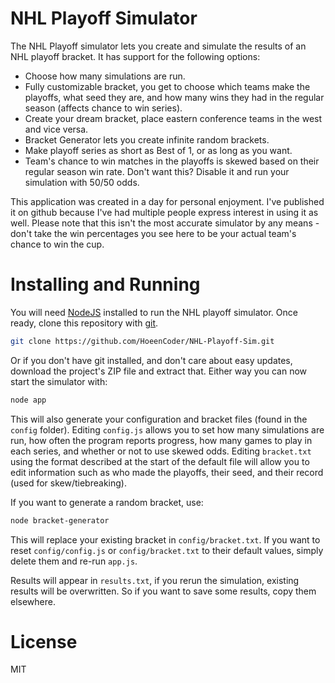 # NHL Playoff Simulator

The NHL Playoff simulator lets you create and simulate the results of an NHL playoff bracket. It has support for the following options:

 - Choose how many simulations are run.
 - Fully customizable bracket, you get to choose which teams make the playoffs, what seed they are, and how many wins they had in the regular season (affects chance to win series).
 - Create your dream bracket, place eastern conference teams in the west and vice versa. 
 - Bracket Generator lets you create infinite random brackets.
 - Make playoff series as short as Best of 1, or as long as you want.
 - Team's chance to win matches in the playoffs is skewed based on their regular season win rate. Don't want this? Disable it and run your simulation with 50/50 odds.

This application was created in a day for personal enjoyment. I've published it on github because I've had multiple people express interest in using it as well. Please note that this isn't the most accurate simulator by any means - don't take the win percentages you see here to be your actual team's chance to win the cup.

# Installing and Running

You will need [NodeJS][nodejs] installed to run the NHL playoff simulator. Once ready, clone this repository with [git][git].
```sh
git clone https://github.com/HoeenCoder/NHL-Playoff-Sim.git
```
Or if you don't have git installed, and don't care about easy updates, download the project's ZIP file and extract that. Either way you can now start the simulator with:
```sh
node app
```
This will also generate your configuration and bracket files (found in the `config` folder). Editing `config.js` allows you to set how many simulations are run, how often the program reports progress, how many games to play in each series, and whether or not to use skewed odds. Editing `bracket.txt` using the format described at the start of the default file will allow you to edit information such as who made the playoffs, their seed, and their record (used for skew/tiebreaking).

If you want to generate a random bracket, use:
```sh
node bracket-generator
```
This will replace your existing bracket in `config/bracket.txt`. If you want to reset `config/config.js` or `config/bracket.txt` to their default values, simply delete them and re-run `app.js`.

Results will appear in `results.txt`, if you rerun the simulation, existing results will be overwritten. So if you want to save some results, copy them elsewhere.

# License

MIT

   [nodejs]: <https://nodejs.org/>
   [git]: <https://git-scm.com/>
